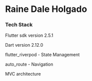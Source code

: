 # Raine Dale Holgado

### Tech Stack

Flutter sdk version 2.5.1

Dart version 2.12.0

flutter_riverpod - State Management

auto_route - Navigation

MVC architecture


